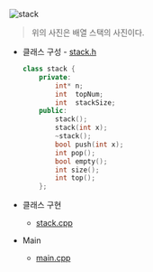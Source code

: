 ![stack](https://user-images.githubusercontent.com/104962364/190085404-2b43d17e-da93-4dd7-a622-8fdb963d3385.png)

> 위의 사진은 배열 스택의 사진이다.

* 클래스 구성 - [stack.h](stack.h)
    ```c++
   class stack {
        private:
            int* n;
            int  topNum;
            int  stackSize;
        public:
            stack();
            stack(int x);
            ~stack();
            bool push(int x);
            int pop();
            bool empty();
            int size();
            int top();
        };
    ```
* 클래스 구현
  * [stack.cpp](stack.cpp)
  
* Main
  * [main.cpp](main.cpp)